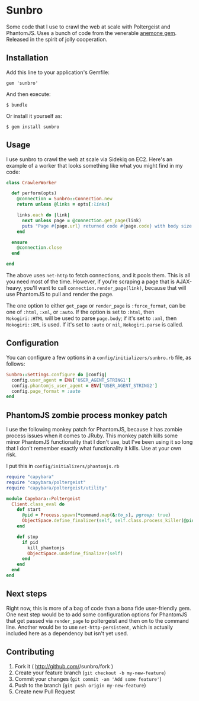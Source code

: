 # Sunbro

Some code that I use to crawl the web at scale with Poltergeist and
PhantomJS. Uses a bunch of code from the venerable [anemone gem](https://github.com/chriskite/anemone).
Released in the spirit of jolly cooperation.

## Installation

Add this line to your application's Gemfile:

    gem 'sunbro'

And then execute:

    $ bundle

Or install it yourself as:

    $ gem install sunbro

## Usage

I use sunbro to crawl the web at scale via Sidekiq on EC2. Here's an
example of a worker that looks something like what you might find in my code:

```ruby
class CrawlerWorker

  def perform(opts)
    @connection = Sunbro::Connection.new
    return unless @links = opts[:links]

    links.each do |link|
      next unless page = @connection.get_page(link)
      puts "Page #{page.url} returned code #{page.code} with body size #{page.body.size}"
    end

  ensure
    @connection.close
  end

end
```

The above uses `net-http` to fetch connections, and it pools
them. This is all you need most of the time. However, if you're scraping
a page that is AJAX-heavy, you'll want to call `connection.render_page(link)`,
because that will use PhantomJS to pull and render the page.

The one option to either `get_page` or `render_page` is
`:force_format`, can be one of `:html`, `:xml`, or `:auto`. If the
option is set to `:html`, then `Nokogiri::HTML` will be used to parse
`page.body`; if it's set to `:xml`, then `Nokogiri::XML` is used. If
it's set to `:auto` or `nil`, `Nokogiri.parse` is called.

## Configuration

You can configure a few options in a `config/initializers/sunbro.rb`
file, as follows:

```ruby
Sunbro::Settings.configure do |config|
  config.user_agent = ENV['USER_AGENT_STRING1']
  config.phantomjs_user_agent = ENV['USER_AGENT_STRING2']
  config.page_format = :auto
end
```

## PhantomJS zombie process monkey patch

I use the following monkey patch for PhantomJS, because it has zombie
process issues when it comes to JRuby. This monkey patch kills some minor
PhantomJS functionality that I don't use, but I've been using it so long that I
don't remember exactly what functionality it kills. Use at your own
risk.

I put this in `config/initializers/phantomjs.rb`

```ruby
require "capybara"
require "capybara/poltergeist"
require "capybara/poltergeist/utility"

module Capybara::Poltergeist
  Client.class_eval do
    def start
      @pid = Process.spawn(*command.map(&:to_s), pgroup: true)
      ObjectSpace.define_finalizer(self, self.class.process_killer(@pid))
    end

    def stop
      if pid
        kill_phantomjs
        ObjectSpace.undefine_finalizer(self)
      end
    end
  end
end
```

## Next steps

Right now, this is more of a bag of code than a bona fide user-friendly
gem. One next step would be to add some configuration options for PhantomJS
that get passed via `render_page` to poltergeist and then on to the
command line. Another would be to use `net-http-persistent`, which is
actually included here as a dependency but isn't yet used.

## Contributing

1. Fork it ( http://github.com/<my-github-username>/sunbro/fork )
2. Create your feature branch (`git checkout -b my-new-feature`)
3. Commit your changes (`git commit -am 'Add some feature'`)
4. Push to the branch (`git push origin my-new-feature`)
5. Create new Pull Request
